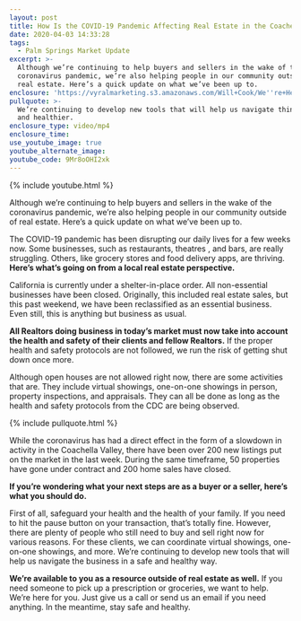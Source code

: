 ```yaml
---
layout: post
title: How Is the COVID-19 Pandemic Affecting Real Estate in the Coachella Valley?
date: 2020-04-03 14:33:28
tags:
  - Palm Springs Market Update
excerpt: >-
  Although we’re continuing to help buyers and sellers in the wake of the
  coronavirus pandemic, we’re also helping people in our community outside of
  real estate. Here’s a quick update on what we’ve been up to.
enclosure: 'https://vyralmarketing.s3.amazonaws.com/Will+Cook/We''re+Here+to+Help.mp4'
pullquote: >-
  We’re continuing to develop new tools that will help us navigate things safer
  and healthier.
enclosure_type: video/mp4
enclosure_time:
use_youtube_image: true
youtube_alternate_image:
youtube_code: 9Mr8oOHI2xk
---
```


{% include youtube.html %}

Although we’re continuing to help buyers and sellers in the wake of the coronavirus pandemic, we’re also helping people in our community outside of real estate. Here’s a quick update on what we’ve been up to.

The COVID-19 pandemic has been disrupting our daily lives for a few weeks now. Some businesses, such as restaurants, theatres , and bars, are really struggling. Others, like grocery stores and food delivery apps, are thriving. **Here’s what’s going on from a local real estate perspective.**

California is currently under a shelter-in-place order. All non-essential businesses have been closed. Originally, this included real estate sales, but this past weekend, we have been reclassified as an essential business. Even still, this is anything but business as usual.

**All Realtors doing business in today’s market must now take into account the health and safety of their clients and fellow Realtors.** If the proper health and safety protocols are not followed, we run the risk of getting shut down once more.

Although open houses are not allowed right now, there are some activities that are. They include virtual showings, one-on-one showings in person, property inspections, and appraisals. They can all be done as long as the health and safety protocols from the CDC are being observed.

{% include pullquote.html %}

While the coronavirus has had a direct effect in the form of a slowdown in activity in the Coachella Valley, there have been over 200 new listings put on the market in the last week. During the same timeframe, 50 properties have gone under contract and 200 home sales have closed.

**If you’re wondering what your next steps are as a buyer or a seller, here’s what you should do.**

First of all, safeguard your health and the health of your family. If you need to hit the pause button on your transaction, that’s totally fine. However, there are plenty of people who still need to buy and sell right now for various reasons. For these clients, we can coordinate virtual showings, one-on-one showings, and more. We’re continuing to develop new tools that will help us navigate the business in a safe and healthy way.

**We’re available to you as a resource outside of real estate as well.** If you need someone to pick up a prescription or groceries, we want to help. We’re here for you. Just give us a call or send us an email if you need anything. In the meantime, stay safe and healthy.